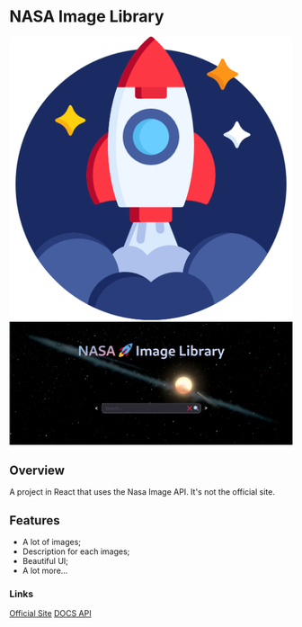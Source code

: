 # NASA Image Library

![Logo](./public/project.png)
![Image of the site](./public/image.png)

## Overview
A project in React that uses the Nasa Image API. It's not the official site.

## Features
- A lot of images;
- Description for each images;
- Beautiful UI;
- A lot more...

### Links
[Official Site](https://images.nasa.gov/)
[DOCS API](https://images.nasa.gov/docs/images.nasa.gov_api_docs.pdf)
